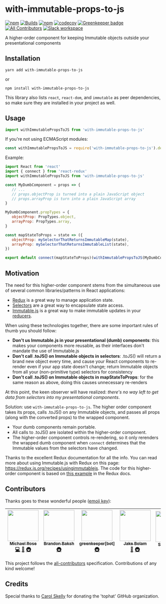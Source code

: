 # with-immutable-props-to-js

[![npm](https://img.shields.io/npm/v/with-immutable-props-to-js.svg)](https://www.npmjs.com/package/with-immutable-props-to-js)
[![Builds](https://img.shields.io/circleci/project/github/tophat/with-immutable-props-to-js/master.svg)](https://circleci.com/gh/tophat/with-immutable-props-to-js)
[![npm](https://img.shields.io/npm/dm/with-immutable-props-to-js.svg)](https://npm-stat.com/charts.html?package=with-immutable-props-to-js)
[![codecov](https://codecov.io/gh/tophat/with-immutable-props-to-js/branch/master/graph/badge.svg)](https://codecov.io/gh/tophat/with-immutable-props-to-js)
[![Greenkeeper badge](https://badges.greenkeeper.io/tophat/with-immutable-props-to-js.svg)](https://greenkeeper.io/)
[![All Contributors](https://img.shields.io/badge/all_contributors-5-orange.svg?style=flat)](#contributors)
[![Slack workspace](https://slackinvite.dev.tophat.com/badge.svg)](https://tophat-opensource.slack.com/)

A higher-order component for keeping Immutable objects outside your presentational components

## Installation

```
yarn add with-immutable-props-to-js
```

or

```
npm install with-immutable-props-to-js
```

This library also lists `react`, `react-dom`, and `immutable` as peer dependencies, so make sure they are installed in your project as well.

## Usage

```javascript
import withImmutablePropsToJS from 'with-immutable-props-to-js'
```

If you're not using ECMAScript modules:

```javascript
const withImmutablePropsToJS = require('with-immutable-props-to-js').default
```

Example:

```javascript
import React from 'react'
import { connect } from 'react-redux'
import withImmutablePropsToJS from 'with-immutable-props-to-js'

const MyDumbComponent = props => {
   // ...
   // props.objectProp is turned into a plain JavaScript object
   // props.arrayProp is turn into a plain JavaScript array
}

MyDumbComponent.propTypes = {
   objectProp: PropTypes.object,
   arrayProp: PropTypes.array,
}

const mapStateToProps = state => ({
   objectProp: mySelectorThatReturnsImmutableMap(state),
   arrayProp: mySelectorThatReturnsImmutableList(state),
})

export default connect(mapStateToProps)(withImmutablePropsToJS(MyDumbComponent))
```

## Motivation

The need for this higher-order component stems from the simultaneous use of several common libraries/patterns in React applications:

- [Redux](https://redux.js.org/) is a great way to manage application state.
- [Selectors](https://redux.js.org/introduction/learningresources#selectors) are a great way to encapsulate state access.
- [Immutable.js](https://facebook.github.io/immutable-js/) is a great way to make immutable updates in your [reducers](https://redux.js.org/basics/reducers).

When using these technologies together, there are some important rules of thumb you should follow:

- **Don't us Immutable.js in your presentational (dumb) components**: this makes your components more reusable, as their interfaces don't mandate the use of Immutable.js
- **Don't call .toJS() on Immutable objects in selectors**: .toJS() will return a brand new object every time, and cause your React components to re-render even if your app state doesn't change; return Immutable objects from all your (non-primitive type) selectors for consistency
- **Don't call .toJS() on Immutable objects in mapStateToProps**: for the same reason as above, doing this causes unnecessary re-renders

At this point, the keen observer will have realized: _there's no way left to get data from selectors into my presentational components_.

Solution: use `with-immutable-props-to-js`. The higher order component takes its props, calls .toJS() on any Immutable objects, and passes all props (along with the converted props) to the wrapped component.

- Your dumb components remain portable.
- All calls to .toJS() are isolated within the higher-order component.
- The higher-order component controls re-rendering, so it only rerenders the wrapped dumb component when `connect` determines that the Immutable values from the selectors have changed.

Thanks to the excellent Redux documentation for all the info.
You can read more about using Immutable.js with Redux on this page: https://redux.js.org/recipes/usingimmutablejs.
The code for this higher-order component is based on [this example](https://redux.js.org/recipes/usingimmutablejs#use-a-higher-order-component-to-convert-your-smart-components-immutable-js-props-to-your-dumb-components-javascript-props) in the Redux docs.

## Contributors

Thanks goes to these wonderful people ([emoji key](https://github.com/kentcdodds/all-contributors#emoji-key)):

<!-- ALL-CONTRIBUTORS-LIST:START - Do not remove or modify this section -->
<!-- prettier-ignore -->
| [<img src="https://avatars3.githubusercontent.com/u/3495264?v=4" width="100px;"/><br /><sub><b>Michael Rose</b></sub>](http://msrose.github.io)<br />[💻](https://github.com/tophat/with-immutable-props-to-js/commits?author=msrose "Code") [📖](https://github.com/tophat/with-immutable-props-to-js/commits?author=msrose "Documentation") [🚇](#infra-msrose "Infrastructure (Hosting, Build-Tools, etc)") | [<img src="https://avatars1.githubusercontent.com/u/39271619?v=4" width="100px;"/><br /><sub><b>Brandon Baksh</b></sub>](https://www.linkedin.com/in/brandonbaksh/)<br />[🚇](#infra-brandonbaksh "Infrastructure (Hosting, Build-Tools, etc)") | [<img src="https://avatars3.githubusercontent.com/in/505?v=4" width="100px;"/><br /><sub><b>greenkeeper[bot]</b></sub>](https://github.com/apps/greenkeeper)<br />[🚇](#infra-greenkeeper[bot] "Infrastructure (Hosting, Build-Tools, etc)") | [<img src="https://avatars2.githubusercontent.com/u/3534236?v=4" width="100px;"/><br /><sub><b>Jake Bolam</b></sub>](https://jakebolam.com)<br />[📖](https://github.com/tophat/with-immutable-props-to-js/commits?author=jakebolam "Documentation") [🚇](#infra-jakebolam "Infrastructure (Hosting, Build-Tools, etc)") | [<img src="https://avatars0.githubusercontent.com/u/8632167?v=4" width="100px;"/><br /><sub><b>Sanchit Gera</b></sub>](http://www.sanchitgera.ca)<br />[📖](https://github.com/tophat/with-immutable-props-to-js/commits?author=sanchitgera "Documentation") |
| :---: | :---: | :---: | :---: | :---: |
<!-- ALL-CONTRIBUTORS-LIST:END -->

This project follows the [all-contributors](https://github.com/kentcdodds/all-contributors) specification. Contributions of any kind welcome!

## Credits

Special thanks to [Carol Skelly](https://github.com/iatek) for donating the 'tophat' GitHub organization.

